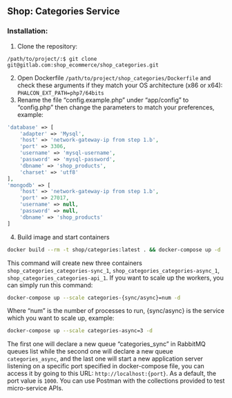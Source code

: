 Shop: Categories Service
--
### Installation:

1. Clone the repository:
```
/path/to/project/:$ git clone git@gitlab.com:shop_ecommerce/shop_categories.git
```
2. Open Dockerfile ```/path/to/project/shop_categories/Dockerfile``` and check these arguments if they match your OS architecture (x86 or x64): ```PHALCON_EXT_PATH=php7/64bits```
3. Rename the file “config.example.php” under “app/config” to “config.php” then change the parameters to match your preferences, example:
```php
'database' => [
    'adapter' => 'Mysql',
    'host' => 'network-gateway-ip from step 1.b',
    'port' => 3306,
    'username' => 'mysql-username',
    'password' => 'mysql-password',
    'dbname' => 'shop_products',
    'charset' => 'utf8'
],
'mongodb' => [
    'host' => 'network-gateway-ip from step 1.b',
    'port' => 27017,
    'username' => null,
    'password' => null,
    'dbname' => 'shop_products'
]
```
4. Build image and start containers 
```bash
docker build --rm -t shop/categories:latest . && docker-compose up -d
```
This command will create new three containers ```shop_categories_categories-sync_1```, ```shop_categories_categories-async_1```, ```shop_categories_categories-api_1```. If you want to scale up the workers, you can simply run this command:
```bash
docker-compose up --scale categories-{sync/async}=num -d
```
Where “num” is the number of processes to run, {sync/async} is the service which you want to scale up, example:
```bash
docker-compose up --scale categories-async=3 -d
```
The first one will declare a new queue “categories_sync” in RabbitMQ queues list while the second one will declare a new queue ```categories_async```, and the last one will start a new application server listening on a specific port specified in docker-compose file, you can access it by going to this URL:
```http://localhost:{port}```. As a default, the port value is ```1000```. You can use Postman with the collections provided to test micro-service APIs.